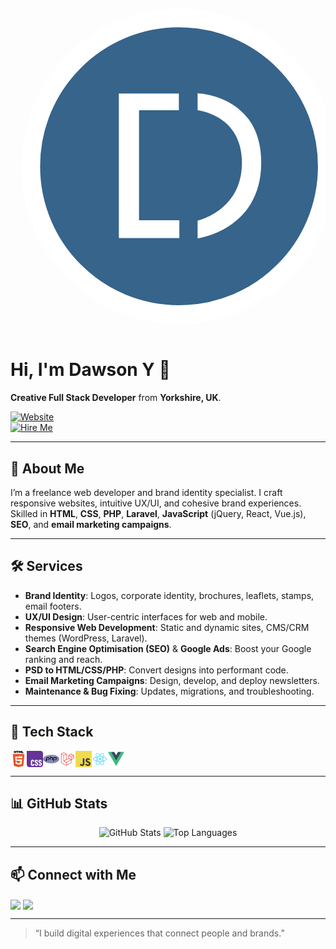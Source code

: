 <p align="center">
  <svg version="1.2" baseProfile="tiny-ps" xmlns="http://www.w3.org/2000/svg" viewBox="0 0 500 530">
    <style>
      tspan { white-space:pre }
      .shp0 { fill: #36648b;stroke: #ffffff;stroke-width: 30 }
      .shp1 { fill: #ffffff }
    </style>
    <path id="Layer 1" class="shp0" d="M267.5 501C137.27 501 32 395.73 32 265.5C32 135.27 137.27 30 267.5 30C397.73 30 503 135.27 503 265.5C503 395.73 397.73 501 267.5 501Z"/>
    <path id="Layer 2" class="shp1" d="M267.23 150.05L267.23 176.71L204 176.71L204 351.18L268 351.18L268 379.38L172 379.38L172 150L267.23 150.05Z"/>
    <path id="Shape 1" class="shp1" d="M297.77 149.77C297.77 149.77 398.33 152.85 398 259.95C397.67 367.05 297 380.03 297 380.03C297 380.03 297 351.8 297 351.79C297 351.79 367.39 336.31 367.39 259.95C367.39 183.58 297 176.56 297 176.56L297 149"/>
  </svg>
</p>

# Hi, I'm **Dawson Y** 👋

**Creative Full Stack Developer** from **Yorkshire, UK**.

[![Website](https://img.shields.io/badge/Website-dawsony.com-36648B?style=for-the-badge&logo=Google-Chrome&logoColor=white)](https://dawsony.com/)  
[![Hire Me](https://img.shields.io/badge/Hire%20Me-%E2%9C%85-00C853?style=for-the-badge)](https://dawsony.com/hire-me)

---

## 🚀 About Me

I’m a freelance web developer and brand identity specialist. I craft responsive websites, intuitive UX/UI, and cohesive brand experiences. Skilled in **HTML**, **CSS**, **PHP**, **Laravel**, **JavaScript** (jQuery, React, Vue.js), **SEO**, and **email marketing campaigns**.

---

## 🛠️ Services

- **Brand Identity**: Logos, corporate identity, brochures, leaflets, stamps, email footers.  
- **UX/UI Design**: User-centric interfaces for web and mobile.  
- **Responsive Web Development**: Static and dynamic sites, CMS/CRM themes (WordPress, Laravel).  
- **Search Engine Optimisation (SEO)** & **Google Ads**: Boost your Google ranking and reach.  
- **PSD to HTML/CSS/PHP**: Convert designs into performant code.  
- **Email Marketing Campaigns**: Design, develop, and deploy newsletters.  
- **Maintenance & Bug Fixing**: Updates, migrations, and troubleshooting.

---

## 🔧 Tech Stack

<div>
  <img align="left" alt="HTML5" width="26px" src="https://raw.githubusercontent.com/github/explore/main/topics/html/html.png" />
  <img align="left" alt="CSS3" width="26px" src="https://raw.githubusercontent.com/github/explore/main/topics/css/css.png" />
  <img align="left" alt="PHP" width="26px" src="https://raw.githubusercontent.com/github/explore/main/topics/php/php.png" />
  <img align="left" alt="Laravel" width="26px" src="https://raw.githubusercontent.com/github/explore/main/topics/laravel/laravel.png" />
  <img align="left" alt="JavaScript" width="26px" src="https://raw.githubusercontent.com/github/explore/main/topics/javascript/javascript.png" />
  <img align="left" alt="React" width="26px" src="https://raw.githubusercontent.com/github/explore/main/topics/react/react.png" />
  <img align="left" alt="Vue.js" width="26px" src="https://raw.githubusercontent.com/github/explore/main/topics/vue/vue.png" />
</div>
<br clear="left" />

---

## 📊 GitHub Stats

<p align="center">
  <img src="https://github-readme-stats.vercel.app/api?username=dawsony&show_icons=true&theme=tokyonight" alt="GitHub Stats" />
  <img src="https://github-readme-stats.vercel.app/api/top-langs/?username=dawsony&layout=compact&theme=tokyonight" alt="Top Languages" />
</p>

---

## 📫 Connect with Me

<p align="left">
  <a href="https://dawsony.com/contact" target="_blank"><img align="center" src="https://img.shields.io/badge/Contact-Dawsony.com-36648B?style=for-the-badge" /></a>
  <a href="mailto:hello@dawsony.com" target="_blank"><img align="center" src="https://img.shields.io/badge/Email-hello@dawsony.com-36648B?style=for-the-badge&logo=gmail&logoColor=white" /></a>
</p>

---

> “I build digital experiences that connect people and brands.”
